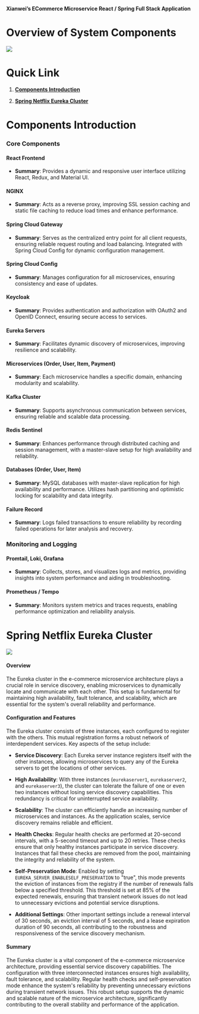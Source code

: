 **Xianwei’s ECommerce Microservice React / Spring Full Stack Application**


# Overview of System Components

![](https://lh7-us.googleusercontent.com/docsz/AD_4nXdB5TmqQ3c0wQd1vnrJYJDT_vuYqNvak1pP3NB7oApXnzw2illNIKVCvnX25RYK9KBvRg7zLgnNCzNc7O5tmiiLY6H79XFdg44WZr6zvKNhSgU1eLjyE_6-TMMvFT7bf79cpJwBuyvKiqNK7VRkq98bNgoR?key=It25FaNN3Hk2ogZbUXQYcg)


# Quick Link

1. [****Components Introduction****](https://docs.google.com/document/d/1EXIbFpxAa--Hd1ItvC96s3_3TGZE2K4Se792132_ewo/edit#bookmark=id.v0l6nddnqzmn)

2. [****Spring Netflix Eureka Cluster****](https://docs.google.com/document/d/1EXIbFpxAa--Hd1ItvC96s3_3TGZE2K4Se792132_ewo/edit#bookmark=id.yoovqx9cgy86)


# Components Introduction

### Core Components

#### React Frontend

- **Summary**: Provides a dynamic and responsive user interface utilizing React, Redux, and Material UI.


#### NGINX

- **Summary**: Acts as a reverse proxy, improving SSL session caching and static file caching to reduce load times and enhance performance.


#### Spring Cloud Gateway

- **Summary**: Serves as the centralized entry point for all client requests, ensuring reliable request routing and load balancing. Integrated with Spring Cloud Config for dynamic configuration management.


#### Spring Cloud Config

- **Summary**: Manages configuration for all microservices, ensuring consistency and ease of updates.


#### Keycloak

- **Summary**: Provides authentication and authorization with OAuth2 and OpenID Connect, ensuring secure access to services.


#### Eureka Servers

- **Summary**: Facilitates dynamic discovery of microservices, improving resilience and scalability.


#### Microservices (Order, User, Item, Payment)

- **Summary**: Each microservice handles a specific domain, enhancing modularity and scalability.


#### Kafka Cluster

- **Summary**: Supports asynchronous communication between services, ensuring reliable and scalable data processing.


#### Redis Sentinel

- **Summary**: Enhances performance through distributed caching and session management, with a master-slave setup for high availability and reliability.


#### Databases (Order, User, Item)

- **Summary**: MySQL databases with master-slave replication for high availability and performance. Utilizes hash partitioning and optimistic locking for scalability and data integrity.


#### Failure Record

- **Summary**: Logs failed transactions to ensure reliability by recording failed operations for later analysis and recovery.


### Monitoring and Logging

#### Promtail, Loki, Grafana

- **Summary**: Collects, stores, and visualizes logs and metrics, providing insights into system performance and aiding in troubleshooting.


#### Prometheus / Tempo

- **Summary**: Monitors system metrics and traces requests, enabling performance optimization and reliability analysis.


# Spring Netflix Eureka Cluster

#### ![](https://lh7-us.googleusercontent.com/docsz/AD_4nXfPC4buCgMz6xPlZpN8PP1K3a3Vi6y6PWpMEeKlzFaKGwafo7hu22Snd1ei9MWGKQkOfnq3RSVh6LgHXsVlDh6sO2pVrqbPkqw9Ry6JZ3Zn226phgXQWqeTxPTlIl3thMQ2zVoTnG6l4CXJHhP_tBmDXyU6?key=It25FaNN3Hk2ogZbUXQYcg)

#### Overview

The Eureka cluster in the e-commerce microservice architecture plays a crucial role in service discovery, enabling microservices to dynamically locate and communicate with each other. This setup is fundamental for maintaining high availability, fault tolerance, and scalability, which are essential for the system's overall reliability and performance.


#### Configuration and Features

The Eureka cluster consists of three instances, each configured to register with the others. This mutual registration forms a robust network of interdependent services. Key aspects of the setup include:

- **Service Discovery**: Each Eureka server instance registers itself with the other instances, allowing microservices to query any of the Eureka servers to get the locations of other services.

- **High Availability**: With three instances (`eurekaserver1`, `eurekaserver2`, and `eurekaserver3`), the cluster can tolerate the failure of one or even two instances without losing service discovery capabilities. This redundancy is critical for uninterrupted service availability.

- **Scalability**: The cluster can efficiently handle an increasing number of microservices and instances. As the application scales, service discovery remains reliable and efficient.

- **Health Checks**: Regular health checks are performed at 20-second intervals, with a 5-second timeout and up to 20 retries. These checks ensure that only healthy instances participate in service discovery. Instances that fail these checks are removed from the pool, maintaining the integrity and reliability of the system.

- **Self-Preservation Mode**: Enabled by setting `EUREKA_SERVER_ENABLESELF_PRESERVATION` to "true", this mode prevents the eviction of instances from the registry if the number of renewals falls below a specified threshold. This threshold is set at 85% of the expected renewals, ensuring that transient network issues do not lead to unnecessary evictions and potential service disruptions.

- **Additional Settings**: Other important settings include a renewal interval of 30 seconds, an eviction interval of 5 seconds, and a lease expiration duration of 90 seconds, all contributing to the robustness and responsiveness of the service discovery mechanism.


#### Summary

The Eureka cluster is a vital component of the e-commerce microservice architecture, providing essential service discovery capabilities. The configuration with three interconnected instances ensures high availability, fault tolerance, and scalability. Regular health checks and self-preservation mode enhance the system's reliability by preventing unnecessary evictions during transient network issues. This robust setup supports the dynamic and scalable nature of the microservice architecture, significantly contributing to the overall stability and performance of the application.

